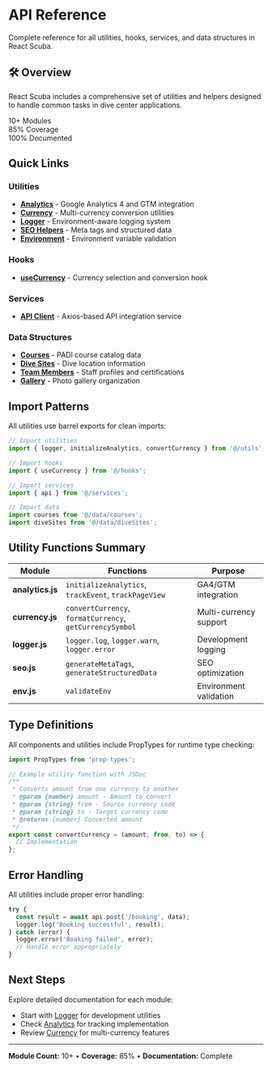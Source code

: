 # API Reference

<div class="feature-card">

Complete reference for all utilities, hooks, services, and data structures in React Scuba.

</div>

## 🛠️ Overview

React Scuba includes a comprehensive set of utilities and helpers designed to handle common tasks in dive center applications.

<div class="metrics">
  <div class="metric">
    <span class="metric-value">10+</span>
    <span class="metric-label">Modules</span>
  </div>
  <div class="metric">
    <span class="metric-value">85%</span>
    <span class="metric-label">Coverage</span>
  </div>
  <div class="metric">
    <span class="metric-value">100%</span>
    <span class="metric-label">Documented</span>
  </div>
</div>

## Quick Links

### Utilities

- **[Analytics](/api/analytics)** - Google Analytics 4 and GTM integration
- **[Currency](/api/currency)** - Multi-currency conversion utilities
- **[Logger](/api/logger)** - Environment-aware logging system
- **[SEO Helpers](/api/seo-helpers)** - Meta tags and structured data
- **[Environment](/api/environment)** - Environment variable validation

### Hooks

- **[useCurrency](/api/use-currency)** - Currency selection and conversion hook

### Services

- **[API Client](/api/client)** - Axios-based API integration service

### Data Structures

- **[Courses](/api/data-courses)** - PADI course catalog data
- **[Dive Sites](/api/data-dive-sites)** - Dive location information
- **[Team Members](/api/data-team)** - Staff profiles and certifications
- **[Gallery](/api/data-gallery)** - Photo gallery organization

## Import Patterns

All utilities use barrel exports for clean imports:

```javascript
// Import utilities
import { logger, initializeAnalytics, convertCurrency } from '@/utils';

// Import hooks
import { useCurrency } from '@/hooks';

// Import services
import { api } from '@/services';

// Import data
import courses from '@/data/courses';
import diveSites from '@/data/diveSites';
```

## Utility Functions Summary

| Module           | Functions                                                | Purpose                |
| ---------------- | -------------------------------------------------------- | ---------------------- |
| **analytics.js** | `initializeAnalytics`, `trackEvent`, `trackPageView`     | GA4/GTM integration    |
| **currency.js**  | `convertCurrency`, `formatCurrency`, `getCurrencySymbol` | Multi-currency support |
| **logger.js**    | `logger.log`, `logger.warn`, `logger.error`              | Development logging    |
| **seo.js**       | `generateMetaTags`, `generateStructuredData`             | SEO optimization       |
| **env.js**       | `validateEnv`                                            | Environment validation |

## Type Definitions

All components and utilities include PropTypes for runtime type checking:

```javascript
import PropTypes from 'prop-types';

// Example utility function with JSDoc
/**
 * Converts amount from one currency to another
 * @param {number} amount - Amount to convert
 * @param {string} from - Source currency code
 * @param {string} to - Target currency code
 * @returns {number} Converted amount
 */
export const convertCurrency = (amount, from, to) => {
  // Implementation
};
```

## Error Handling

All utilities include proper error handling:

```javascript
try {
  const result = await api.post('/booking', data);
  logger.log('Booking successful', result);
} catch (error) {
  logger.error('Booking failed', error);
  // Handle error appropriately
}
```

## Next Steps

Explore detailed documentation for each module:

- Start with [Logger](/api/logger) for development utilities
- Check [Analytics](/api/analytics) for tracking implementation
- Review [Currency](/api/currency) for multi-currency features

---

**Module Count:** 10+ • **Coverage:** 85% • **Documentation:** Complete
